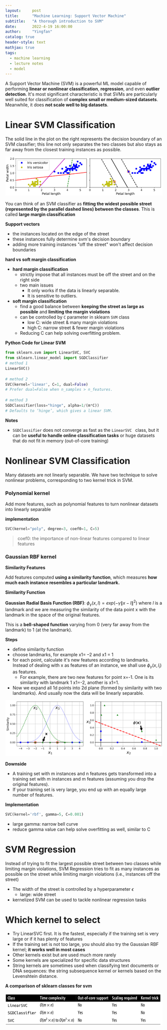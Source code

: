 ```yaml
---
layout:     post
title:      "Machine Learning: Support Vector Machine"
subtitle:   "A thorough introduction to SVM"
date:       2022-4-19 16:00:00
author:     "Yingfan"
catalog: true
header-style: text
mathjax: true
tags:
  - machine learning
  - lecture notes
  - model
---
```


A Support Vector Machine (SVM) is a powerful ML model capable of performing **linear or nonlinear classification**, **regression**, and even **outlier detection**. It's most significant characteristic is that SVMs are particularly well suited for classification of **complex small or medium-sized datasets**. Meanwhile, it does **not scale well to big datasets**.

# Linear SVM Classification

The solid line in the plot on the right represents the decision boundary of an SVM classifier; this line not only separates the two classes but also stays as far away from the closest training instances as possible. 

![](/img/in-post/post-large-margin-svm.png)

You can think of an SVM classifier as **fitting the widest possible street (represented by the parallel dashed lines) between the classes**. This is called **large margin classification**

**Support vectors**

- the instances located on the edge of the street
- these instances fully determine svm's decision boundary
- adding more training instances "off the street" won't affect decision boundaries

**hard vs soft margin classification**

- **hard margin classification**
  - strictly impose that all instances must be off the street and on the right side
  - two main issues
    - It only works if the data is linearly separable. 
    - It is sensitive to outliers.
- **soft margin classification**
  - find a good balance between **keeping the street as large as possible** and **limiting the margin violations** 
  - can be controlled by `C` parameter in sklearn `SVM` class
    - low C: wide street & many margin violations
    - high C: narrow street & fewer margin violations
  - Reducing C can help solving overfitting problem.

**Python Code for Linear SVM**

```python
from sklearn.svm import LinearSVC, SVC
from sklearn.linear_model import SGDClassifier
# method 1
LinearSVC()

# method 2
SVC(kernel='linear', C=1, dual=False)
# Prefer dual=False when n_samples > n_features. 

# method 3
SGDClassifier(loss="hinge", alpha=1/(m*C))
# Defaults to ‘hinge’, which gives a linear SVM.
```

**Notes**

- `SGDClassifier` does not converge as fast as the `LinearSVC ` class, but it can be **useful to handle online classification tasks** or huge datasets that do not fit in memory (out-of-core training)

# Nonlinear SVM Classification

Many datasets are not linearly separable. We have two technique to solve nonlinear problems, corresponding to two kernel trick in SVM.

### Polynomial kernel

Add more features, such as polynomial features to turn nonlinear datasets into linearly separable

**implementation**

```python
SVC(kernel="poly", degree=3, coef0=1, C=5)
```

>  coef0: the importance of non-linear features compared to linear features

### Gaussian RBF kernel

**Similarity Features**

Add features computed **using a similarity function**, which measures **how much each instance resembles a particular landmark.**

**Similarity Function**

**Gaussian Radial Basis Function (RBF)**: $\phi_\gamma(x,l)=exp(-\gamma\|x-l\|^2)$ where $l$ is a landmark and we are measuring the similarity of the data point x with the landmark in the space of the original features.

This is a **bell-shaped function** varying from 0 (very far away from the landmark) to 1 (at the landmark). 

**Steps**

- define similarity function
- choose landmarks, for example x1= –2 and x1 = 1
- for each point, calculate it's new features according to landmarks. Instead of dealing with x as features of an instance, we shall use $\phi_γ(x, l_i)$ as features. 
  - For example, there are two new features for point x=-1. One is its similarity with landmark 1 x1=-2, another is x1=1.
- Now we expand all 1d points into 2d plane (formed by similarity with two landmarks). And usually now the data will be linearly separable.

![](/img/in-post/post-similarity-svm.png)

**Downside**

- A training set with m instances and n features gets transformed into a training set with m instances and m features (assuming you drop the original features). 
- If your training set is very large, you end up with an equally large number of features.

**Implementation**

```python
SVC(kernel='rbf', gamma=5, C=0.001)
```

- large gamma: narrow bell curve
- reduce gamma value can help solve overfitting as well, similar to C

# SVM Regression

Instead of trying to fit the largest possible street between two classes while limiting margin violations, SVM Regression tries to fit as many instances as possible on the street while limiting margin violations (i.e., instances off the street)

- The width of the street is controlled by a hyperparameter $\epsilon$
  - large: wide street
- kernelized SVM  can be used to tackle nonlinear regression tasks

# Which kernel to select

- Try LinearSVC first. It is the fastest, especially if the training set is very large or if it has plenty of features 
- If the training set is not too large, you should also try the Gaussian RBF kernel; **it works well in most cases**
- Other kernels exist but are used much more rarely 
- Some kernels are specialized for specific data structures
- String kernels are sometimes used when classifying text documents or DNA sequences: the string subsequence kernel or kernels based on the Levenshtein distance. 

**A comparison of sklearn classes for svm**

![](/img/in-post/post-sklearn-svm-comp.png)

